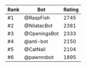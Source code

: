 Rank|Bot|Rating
---|---|---
#1|@RaspFish|2745
#2|@NilatacBot|2381
#3|@OpeningsBot|2333
#4|@anti-bot|2150
#5|@CatNail|2104
#6|@pawnrobot|1895
